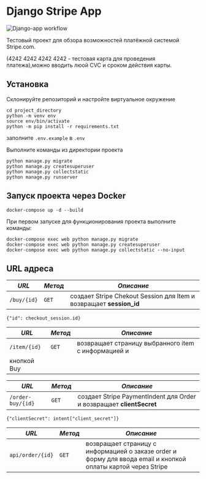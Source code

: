 # Django Stripe App

![Django-app workflow](https://github.com/iricshkin/django-stripe-project/actions/workflows/djangostripe_workflows.yml/badge.svg)

Тестовый проект для обзора возможностей платёжной системой Stripe.com.

(4242 4242 4242 4242 - тестовая карта для проведения платежа),можно вводить люой CVC и сроком действия карты.

## Установка

Склонируйте репозиторий и настройте виртуальное окружение

```
сd project_directory
python -m venv env
source env/bin/activate
python -m pip install -r requirements.txt
```

заполните `.env.example` в `.env`

Выполните команды из директории проекта

```
python manage.py migrate
python manage.py createsuperuser
python manage.py collectstatic
python manage.py runserver
```

## Запуск проекта через Docker

```
docker-compose up -d --build
```

При первом запуске для функционирования проекта выполните команды:

```
docker-compose exec web python manage.py migrate
docker-compose exec web python manage.py createsuperuser
docker-compose exec web python manage.py collectstatic --no-input
```

## URL адреса

| _URL_       | _Метод_ | _Описание_                                                          |
| ----------- | ------- | ------------------------------------------------------------------- |
| `/buy/{id}` | `GET`   | создает Stripe Chekout Session для Item и возвращает **session_id** |

```
{"id": checkout_session.id}
```

| _URL_        | _Метод_ | _Описание_                                          |
| ------------ | ------- | --------------------------------------------------- |
| `/item/{id}` | `GET`   | возвращает страницу выбранного item c информацией и |
| кнопкой Buy  |

| _URL_             | _Метод_ | _Описание_                                                           |
| ----------------- | ------- | -------------------------------------------------------------------- |
| `/order-buy/{id}` | `GET`   | создает Stripe PaymentIndent для Order и возвращает **clientSecret** |

```
{"clientSecret": intent["client_secret"]}
```

| _URL_            | _Метод_ | _Описание_                                                                                                    |
| ---------------- | ------- | ------------------------------------------------------------------------------------------------------------- |
| `api/order/{id}` | `GET`   | возвращает страницу c информацией о заказе order и форму для ввода email и кнопкой оплаты картой через Stripe |
